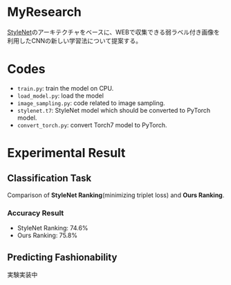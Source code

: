 # MyResearch
[StyleNet](http://hi.cs.waseda.ac.jp/~esimo/publications/SimoSerraCVPR2016.pdf)のアーキテクチャをベースに、WEBで収集できる弱ラベル付き画像を利用したCNNの新しい学習法について提案する。

# Codes
- `train.py`: train the model on CPU.
- `load_model.py`: load the model
- `image_sampling.py`: code related to image sampling.
- `stylenet.t7`: StyleNet model which should be converted to PyTorch model.
- `convert_torch.py`: convert Torch7 model to PyTorch.

# Experimental Result
## Classification Task
Comparison of **StyleNet Ranking**(minimizing triplet loss) and **Ours Ranking**.

### Accuracy Result
- StyleNet Ranking: 74.6%
- Ours Ranking: 75.8%

## Predicting Fashionability
実験実装中
